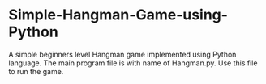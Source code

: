 # Simple-Hangman-Game-using-Python
A simple beginners level Hangman game implemented using Python language.
The main program file is with name of Hangman.py. 
Use this file to run the game.
